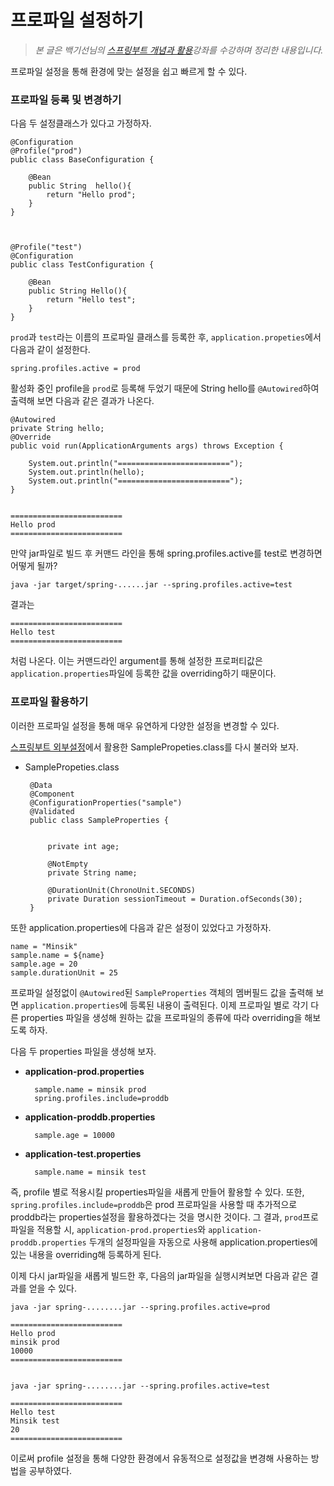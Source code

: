 

# 프로파일 설정하기

>_본 글은 백기선님의 [스프링부트 개념과 활용](https://www.inflearn.com/course/%EC%8A%A4%ED%94%84%EB%A7%81%EB%B6%80%ED%8A%B8/)강좌를 수강하며 정리한 내용입니다._


프로파일 설정을 통해 환경에 맞는 설정을 쉽고 빠르게 할 수 있다.


### 프로파일 등록 및 변경하기

다음 두 설정클래스가 있다고 가정하자.

    @Configuration
    @Profile("prod")
    public class BaseConfiguration {

        @Bean
        public String  hello(){
            return "Hello prod";
        }
    }



    @Profile("test")
    @Configuration
    public class TestConfiguration {

        @Bean
        public String Hello(){
            return "Hello test";
        }
    }

`prod`과 `test`라는 이름의 프로파일 클래스를 등록한 후, `application.propeties`에서 다음과 같이 설정한다.

    spring.profiles.active = prod


활성화 중인 profile을 `prod`로 등록해 두었기 때문에 String hello를 `@Autowired`하여 출력해 보면 다음과 같은 결과가 나온다. 

   
    @Autowired
    private String hello;
    @Override
    public void run(ApplicationArguments args) throws Exception {

        System.out.println("=========================");
        System.out.println(hello);
        System.out.println("=========================");
    }


    =========================
    Hello prod
    =========================


만약 jar파일로 빌드 후 커맨드 라인을 통해 spring.profiles.active를 test로 변경하면 어떻게 될까?

    java -jar target/spring-......jar --spring.profiles.active=test

 결과는 

    =========================
    Hello test
    =========================

처럼 나온다. 이는 커맨드라인 argument를 통해 설정한 프로퍼티값은 `application.properties`파일에 등록한 값을 overriding하기 때문이다. 

### 프로파일 활용하기

이러한 프로파일 설정을 통해 매우 유연하게 다양한 설정을 변경할 수 있다.

[스프링부트 외부설정](스프링부트_외부설정.md)에서 활용한 SamplePropeties.class를 다시 불러와 보자.

 + SamplePropeties.class

        @Data
        @Component
        @ConfigurationProperties("sample")
        @Validated
        public class SampleProperties {


            private int age;

            @NotEmpty
            private String name;

            @DurationUnit(ChronoUnit.SECONDS)
            private Duration sessionTimeout = Duration.ofSeconds(30);
        }

또한 application.properties에 다음과 같은 설정이 있었다고 가정하자.        


    name = "Minsik"
    sample.name = ${name}
    sample.age = 20
    sample.durationUnit = 25

프로파일 설정없이 `@Autowired`된 `SampleProperties` 객체의 멤버필드 값을 출력해 보면 `application.properties`에 등록된 내용이 출력된다. 이제 프로파일 별로 각기 다른 properties 파일을 생성해 원하는 값을 프로파일의 종류에 따라 overriding을 해보도록 하자.


다음 두 properties 파일을 생성해 보자.

+ **application-prod.properties**

        sample.name = minsik prod
        spring.profiles.include=proddb

+ **application-proddb.properties**

        sample.age = 10000

+ **application-test.properties**

        sample.name = minsik test

즉, profile 별로 적용시킬 properties파일을 새롭게 만들어 활용할 수 있다. 또한, `spring.profiles.include=proddb`은 prod 프로파일을 사용할 때 추가적으로 proddb라는 properties설정을 활용하겠다는 것을 명시한 것이다. 그 결과, `prod`프로파일을 적용할 시, `application-prod.properties`와 `application-proddb.properties` 두개의 설정파일을 자동으로 사용해 application.properties에 있는 내용을 overriding해 등록하게 된다.

이제 다시  jar파일을 새롭게 빌드한 후, 다음의 jar파일을 실행시켜보면 다음과 같은 결과를 얻을 수 있다.

    java -jar spring-........jar --spring.profiles.active=prod

    =========================
    Hello prod
    minsik prod
    10000
    =========================


    java -jar spring-........jar --spring.profiles.active=test

    =========================
    Hello test
    Minsik test
    20
    =========================


이로써 profile 설정을 통해 다양한 환경에서 유동적으로 설정값을 변경해 사용하는 방법을 공부하였다.
